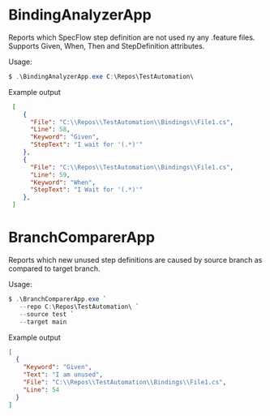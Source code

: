 # BindingAnalyzerApp

Reports which SpecFlow step definition are not used ny any .feature files. Supports Given, When, Then and StepDefinition attributes.

Usage:

```ps1
$ .\BindingAnalyzerApp.exe C:\Repos\TestAutomation\
```
Example output
```json
 [
    {
      "File": "C:\\Repos\\TestAutomation\\Bindings\\File1.cs",
      "Line": 58,
      "Keyword": "Given",
      "StepText": "I wait for '(.*)'"
    },
    {
      "File": "C:\\Repos\\TestAutomation\\Bindings\\File1.cs",
      "Line": 59,
      "Keyword": "When",
      "StepText": "I Wait for '(.*)'"
    },
 ]
 ```

# BranchComparerApp
Reports which new unused step definitions are caused by source branch as compared to target branch.

Usage:
 ```ps1
$ .\BranchComparerApp.exe `
    --repo C:\Repos\TestAutomation\ `
    --source test `
    --target main
```
Example output
```json
[
  {
    "Keyword": "Given",
    "Text": "I am unused",
    "File": "C:\\Repos\\TestAutomation\\Bindings\\File1.cs",
    "Line": 54
  }
]
```

